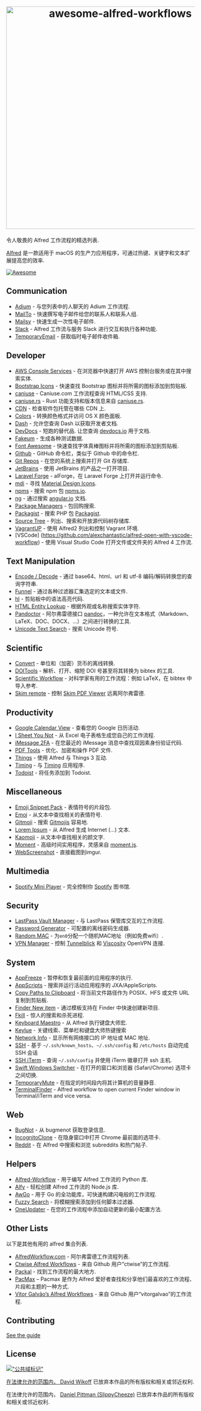 <div class="github-widget" data-repo="alfred-workflows/awesome-alfred-workflows"></div>

<h1 align="center">
	<img width="594" src="https://cdn.rawgit.com/derimagia/awesome-alfred-workflows/master/media/header.gif" alt="awesome-alfred-workflows">
	<br>
</h1>

令人敬畏的 Alfred 工作流程的精选列表.

[Alfred](https://www.alfredapp.com/) 是一款适用于 macOS 的生产力应用程序，可通过热键、关键字和文本扩展提高您的效率.

[![Awesome](https://cdn.rawgit.com/sindresorhus/awesome/d7305f38d29fed78fa85652e3a63e154dd8e8829/media/badge.svg)](https://github.com/sindresorhus/awesome)


## Communication
- [Adium](http://www.alfredforum.com/topic/1274-adium-workflow/) - 与您列表中的人聊天的 Adium 工作流程.
- [MailTo](https://github.com/deanishe/alfred-mailto) - 快速撰写电子邮件给您的联系人和联系人组.
- [Mailsy](https://github.com/BalliAsghar/mailsy-alfred) - 快速生成一次性电子邮件.
- [Slack](https://github.com/yannickglt/alfred-slack) - Alfred 工作流与服务 Slack 进行交互和执行各种功能.
- [TemporaryEmail](https://github.com/vitorgalvao/alfred-workflows/tree/master/TemporaryEmail) - 获取临时电子邮件收件箱.

## Developer
- [AWS Console Services](https://github.com/rkoval/alfred-aws-console-services-workflow) - 在浏览器中快速打开 AWS 控制台服务或在其中搜索实体.
- [Bootstrap Icons](https://github.com/ruedap/alfred-bootstrap-icons-workflow) - 快速查找 Bootstrap 图标并将所需的图标添加到剪贴板.
- [caniuse](https://github.com/willfarrell/alfred-caniuse-workflow) - Caniuse.com 工作流程查询 HTML/CSS 支持.
- [caniuse.rs](https://github.com/robjtede/alfred-caniuse-rs) - Rust 功能支持和版本信息来自 [caniuse.rs](https://caniuse.rs).
- [CDN](https://github.com/willfarrell/alfred-cdn-workflow) - 检查软件包托管在哪些 CDN 上.
- [Colors](http://www.packal.org/workflow/colors) - 转换颜色格式并访问 OS X 颜色面板.
- [Dash](https://kapeli.com/dash) - 允许您查询 Dash 以获取开发者文档.
- [DevDocs](https://github.com/yannickglt/alfred-devdocs)  - 短跑的替代品. 让您查询 [devdocs.io](https://devdocs.io/) 用于文档.
- [Fakeum](https://github.com/deanishe/alfred-fakeum) - 生成各种测试数据.
- [Font Awesome](https://github.com/ruedap/alfred2-font-awesome-workflow) - 快速查找字体真棒图标并将所需的图标添加到剪贴板.
- [Github](https://github.com/gharlan/alfred-github-workflow) - GitHub 命令栏，类似于 Github 中的命令栏.
- [Git Repos](https://github.com/deanishe/alfred-repos) - 在您的系统上搜索并打开 Git 存储库.
- [JetBrains](https://github.com/bchatard/jetbrains-alfred-workflow) - 使用 JetBrains 的产品之一打开项目.
- [Laravel Forge](https://github.com/vmitchell85/alforge) - alForge，在 Laravel Forge 上打开并运行命令.
- [mdi](https://github.com/importre/alfred-mdi) - 寻找 [Material Design Icons](https://github.com/google/material-design-icons).
- [npms](https://github.com/sindresorhus/alfred-npms) - 搜索 npm 包 [npms.io](https://npms.io).
- [ng](https://github.com/SamVerschueren/alfred-ng) - 通过搜索 [angular.io](https://angular.io) 文档.
- [Package Managers](https://github.com/willfarrell/alfred-pkgman-workflow) - 包回购搜索.
- [Packagist](https://github.com/vinkla/alfred-packagist) - 搜索 PHP 包 [Packagist](https://packagist.org).
- [Source Tree](https://github.com/zhaocai/alfred2-sourcetree-workflow) - 列出、搜索和开放源代码树存储库.
- [VagrantUP](https://github.com/m1keil/alfred-vagrant-workflow) - 使用 Alfred2 列出和控制 Vagrant 环境.
- [VSCode] (https://github.com/alexchantastic/alfred-open-with-vscode-workflow) - 使用 Visual Studio Code 打开文件或文件夹的 Alfred 4 工作流.

## Text Manipulation
- [Encode / Decode](https://github.com/willfarrell/alfred-encode-decode-workflow) - 通过 base64、html、url 和 utf-8 编码/解码转换您的查询字符串.
- [Funnel](http://www.packal.org/workflow/funnel) - 通过各种过滤器汇集选定的文本或文件.
- [hl](https://github.com/importre/alfred-hl) - 剪贴板中的语法高亮代码.
- [HTML Entity Lookup](https://github.com/ajgon/alfred2-html-entity-lookup) - 根据外观或名称搜索实体字符.
- [Pandoctor](https://github.com/smargh/alfred_pandoctor) - 阿尔弗雷德接口 [pandoc](http://pandoc.org)，一种允许在文本格式（Markdown、LaTeX、DOC、DOCX、...）之间进行转换的工具.
- [Unicode Text Search](https://github.com/bevesce/unicode-symbols-search) - 搜索 Unicode 符号.

## Scientific
- [Convert](https://github.com/deanishe/alfred-convert) - 单位和（加密）货币的离线转换.
- [DOITools](https://github.com/hbuschme/doi-tools-alfred-workflow/) - 解析、打开、缩短 DOI 号甚至将其转换为 bibtex 的工具.
- [Scientific Workflow](https://github.com/andrewning/alfred-workflows-scientific) - 对科学家有用的工作流程：例如 LaTeX，在 bibtex 中导入参考.
- [Skim remote](http://www.packal.org/workflow/skim-remote) - 控制 [Skim PDF Viewer](http://skim-app.sourceforge.net) 远离阿尔弗雷德.

## Productivity
- [Google Calendar View](https://github.com/deanishe/alfred-gcal) - 查看您的 Google 日历活动.
- [I Sheet You Not](https://github.com/deanishe/i-sheet-you-not) - 从 Excel 电子表格生成您自己的工作流程.
- [iMessage 2FA](https://github.com/squatto/alfred-imessage-2fa) - 在您最近的 iMessage 消息中查找双因素身份验证代码.
- [PDF Tools](https://github.com/xilopaint/alfred-pdf-tools) - 优化、加密和操作 PDF 文件.
- [Things](https://github.com/xilopaint/alfred-things) - 使用 Alfred 与 Things 3 互动.
- [Timing](https://github.com/skibitsky/alfred-timing) - 与 [Timing](https://timing应用程序.com/) 应用程序.
- [Todoist](https://github.com/moranje/alfred-workflow-todoist) - 将任务添加到 Todoist.

## Miscellaneous
- [Emoji Snippet Pack](http://joelcalifa.com/blog/alfred-emoji-snippet-pack/) - 表情符号的片段包.
- [Emoj](https://github.com/sindresorhus/alfred-emoj) - 从文本中查找相关的表情符号.
- [Gitmoji](https://github.com/leolabs/alfred-gitmoji/) - 搜索 [Gitmojis](https://gitmoji.carloscuesta.me/) 容易地.
- [Lorem Ipsum](https://github.com/raarellano/alfred-lorem-ipsum-workflow) - 从 Alfred 生成 Internet (...) 文本.
- [Kaomoji](https://github.com/vinkla/alfred-kaomoji) - 从文本中查找相关的颜文字.
- [Moment](https://github.com/perfectworks/alfred-workflow-moment) - 高级时间实用程序，灵感来自 [moment.js](https://momentjs.com).
- [WebScreenshot](https://github.com/vitorgalvao/alfred-workflows/tree/master/WebScreenshot) - 直接截图到imgur.

## Multimedia
- [Spotify Mini Player](http://alfred-spotify-mini-player.com) - 完全控制你 [Spotify](https://www.spotify.com) 图书馆.

## Security
- [LastPass Vault Manager](https://github.com/bachya/lp-vault-manager) - 与 LastPass 保管库交互的工作流程.
- [Password Generator](https://github.com/deanishe/alfred-pwgen) - 可配置的离线密码生成器.
- [Random MAC](http://www.packal.org/workflow/random-mac) - 为`en0`分配一个随机MAC地址（例如免费wifi）.
- [VPN Manager](https://github.com/deanishe/alfred-vpn-manager) - 控制 [Tunnelblick](https://tunnelblick.net/) 和 [Viscosity](https://www.sparklabs.com/viscosity/) OpenVPN 连接.

## System
- [AppFreeze](https://github.com/vitorgalvao/alfred-workflows/tree/master/AppFreeze) - 暂停和恢复最前面的应用程序的执行.
- [AppScripts](https://github.com/deanishe/alfred-appscripts) - 搜索并运行活动应用程序的 JXA/AppleScripts.
- [Copy Paths to Clipboard](https://github.com/franzheidl/copy-paths-to-clipboard) - 将当前文件路径作为 POSIX、HFS 或文件 URL 复制到剪贴板.
- [Finder New item](https://github.com/danielbayley/alfred-finder-new-item) - 通过模板支持在 Finder 中快速创建新项目.
- [Fkill](https://github.com/SamVerschueren/alfred-fkill) - 惊人的搜索和杀死进程.
- [Keyboard Maestro](https://github.com/iansinnott/alfred-maestro) - 从 Alfred 执行键盘大师宏.
- [Keylue](https://github.com/zhaocai/alfred2-keylue-workflow) - 关键线索、菜单栏和键盘大师热键搜索
- [Network Info](http://www.packal.org/workflow/network-info) - 显示所有网络接口的 IP 地址或 MAC 地址.
- [SSH](https://github.com/isometry/alfred-ssh/) - 基于 `~/.ssh/known_hosts`、`~/.ssh/config` 和 `/etc/hosts` 自动完成 SSH 会话
- [SSH iTerm](https://github.com/hanjm/alfred-ssh-iterm-workflow) - 查询 `~/.ssh/config` 并使用 iTerm 徽章打开 ssh 主机.
- [Swift Windows Switcher](https://github.com/mandrigin/AlfredSwitchWindows) - 在打开的窗口和浏览器 (Safari/Chrome) 选项卡之间切换.
- [TemporaryMute](http://www.packal.org/workflow/temporary-mute) - 在指定的时间段内将其计算机的音量静音.
- [TerminalFinder](https://github.com/LeEnno/alfred-terminalfinder) - Alfred workflow to open current Finder window in Terminal/iTerm and vice versa.

## Web
- [BugNot](https://github.com/vitorgalvao/alfred-workflows/tree/master/BugNot) - 从 bugmenot 获取登录信息.
- [IncognitoClone](https://github.com/vitorgalvao/alfred-workflows/tree/master/IncognitoClone) - 在隐身窗口中打开 Chrome 最前面的选项卡.
- [Reddit](https://github.com/deanishe/alfred-reddit) - 在 Alfred 中搜索和浏览 subreddits 和热门帖子.

## Helpers
- [Alfred-Workflow](https://github.com/deanishe/alfred-workflow) - 用于编写 Alfred 工作流的 Python 库.
- [Alfy](https://github.com/sindresorhus/alfy) - 轻松创建 Alfred 工作流的 Node.js 库.
- [AwGo](https://github.com/deanishe/awgo) - 用于 Go 的全功能库，可快速构建闪电般的工作流程.
- [Fuzzy Search](https://github.com/deanishe/alfred-fuzzy) - 将模糊搜索添加到任何脚本过滤器.
- [OneUpdater](https://github.com/vitorgalvao/alfred-workflows/tree/master/OneUpdater) - 在您的工作流程中添加自动更新的最小配置方法.

## Other Lists
以下是其他有用的 alfred 集合列表.

- [AlfredWorkflow.com](http://alfredworkflow.com) - 阿尔弗雷德工作流程列表.
- [Ctwise Alfred Workflows](https://github.com/ctwise/alfred-workflows) - 来自 Github 用户“ctwise”的工作流程.
- [Packal](http://www.packal.org/) - 找到工作流程的最大地方.
- [PacMax](https://pacmax.org/) – Pacmax 是作为 Alfred 爱好者查找和分享他们最喜欢的工作流程、片段和主题的一种方式.
- [Vítor Galvão’s Alfred Workflows](https://github.com/vitorgalvao/alfred-workflows/) - 来自 Github 用户“vitorgalvao”的工作流程.

## Contributing
[See the guide](https://github.com/derimagia/awesome-alfred-workflows/blob/master/CONTRIBUTING.md)

## License
<a rel="license" href="http://creativecommons.org/publicdomain/mark/1.0/">
<img src="http://mirrors.creativecommons.org/presskit/buttons/88x31/svg/cc-zero.svg"
     样式=“边框样式：无；”  alt=&quot;公共域标记&quot; /&gt;
</a>

在法律允许的范围内， [David Wikoff](https://github.com/derimagia) 已放弃本作品的所有版权和相关或邻近权利.

在法律允许的范围内， [Daniel Pittman (SlippyCheeze)](https://github.com/slippycheeze) 已放弃本作品的所有版权和相关或邻近权利.
